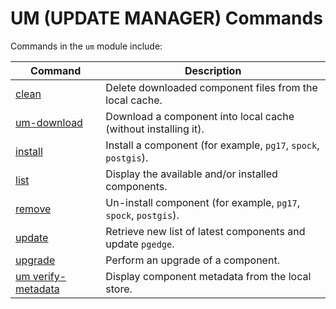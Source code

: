 # UM (UPDATE MANAGER) Commands

Commands in the `um` module include:

| Command  | Description
|----------|-------------
| [clean](doc/um-clean.md)   | Delete downloaded component files from the local cache.
| [um-download](doc/um-download.md) | Download a component into local cache (without installing it).
| [install](doc/um-install.md) | Install a component (for example, `pg17`, `spock`, `postgis`).
| [list](doc/um-list.md) | Display the available and/or installed components.
| [remove](doc/um-remove.md)  | Un-install component (for example, `pg17`, `spock`, `postgis`).
| [update](doc/um-update.md) | Retrieve new list of latest components and update `pgedge`.
| [upgrade](doc/um-upgrade.md) | Perform an upgrade of a component.
| [um verify-metadata](doc/um-verify-metadata.md) | Display component metadata from the local store.
